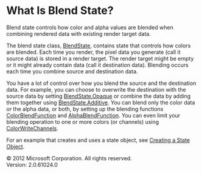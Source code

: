 ﻿

# What Is Blend State?

Blend state controls how color and alpha values are blended when combining rendered data with existing render target data.

The blend state class, [BlendState](T_Microsoft_Xna_Framework_Graphics_BlendState.md), contains state that controls how colors are blended. Each time you render, the pixel data you generate (call it source data) is stored in a render target. The render target might be empty or it might already contain data (call it destination data). Blending occurs each time you combine source and destination data.

You have a lot of control over how you blend the source and the destination data. For example, you can choose to overwrite the destination with the source data by setting [BlendState.Opaque](T_Microsoft_Xna_Framework_Graphics_BlendState.md) or combine the data by adding them together using [BlendState.Additive](T_Microsoft_Xna_Framework_Graphics_BlendState.md). You can blend only the color data or the alpha data, or both, by setting up the blending functions [ColorBlendFunction](P_Microsoft_Xna_Framework_Graphics_BlendState_ColorBlendFunction.md) and [AlphaBlendFunction](P_Microsoft_Xna_Framework_Graphics_BlendState_AlphaBlendFunction.md). You can even limit your blending operation to one or more colors (or channels) using [ColorWriteChannels](P_Microsoft_Xna_Framework_Graphics_BlendState_ColorWriteChannels.md).

For an example that creates and uses a state object, see [Creating a State Object](StateObject1.md).

© 2012 Microsoft Corporation. All rights reserved.  
Version: 2.0.61024.0